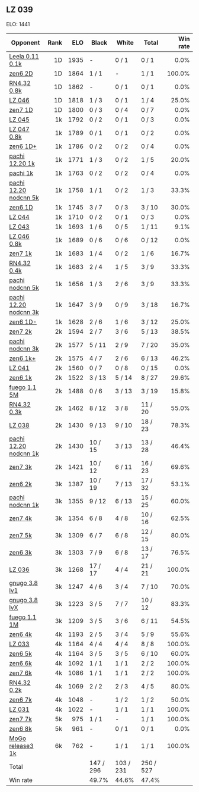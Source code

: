 ## LZ 039 ##

ELO: 1441

Opponent | Rank | ELO | Black | White | Total | Win rate
---------|-----:|----:|-------|-------|-------|-------:
[Leela 0.11 0.1k](Leela%200.11%200.1k.md) | 1D | 1935 | - | 0 / 1 | 0 / 1 | 0.0%
[zen6 2D](zen6%202D.md) | 1D | 1864 | 1 / 1 | - | 1 / 1 | 100.0%
[RN4.32 0.8k](RN4.32%200.8k.md) | 1D | 1862 | - | 0 / 1 | 0 / 1 | 0.0%
[LZ 046](LZ%20046.md) | 1D | 1818 | 1 / 3 | 0 / 1 | 1 / 4 | 25.0%
[zen7 1D](zen7%201D.md) | 1D | 1800 | 0 / 3 | 0 / 4 | 0 / 7 | 0.0%
[LZ 045](LZ%20045.md) | 1k | 1792 | 0 / 2 | 0 / 1 | 0 / 3 | 0.0%
[LZ 047 0.8k](LZ%20047%200.8k.md) | 1k | 1789 | 0 / 1 | 0 / 1 | 0 / 2 | 0.0%
[zen6 1D+](zen6%201D+.md) | 1k | 1786 | 0 / 2 | 0 / 2 | 0 / 4 | 0.0%
[pachi 12.20 1k](pachi%2012.20%201k.md) | 1k | 1771 | 1 / 3 | 0 / 2 | 1 / 5 | 20.0%
[pachi 1k](pachi%201k.md) | 1k | 1763 | 0 / 2 | 0 / 2 | 0 / 4 | 0.0%
[pachi 12.20 nodcnn 5k](pachi%2012.20%20nodcnn%205k.md) | 1k | 1758 | 1 / 1 | 0 / 2 | 1 / 3 | 33.3%
[zen6 1D](zen6%201D.md) | 1k | 1745 | 3 / 7 | 0 / 3 | 3 / 10 | 30.0%
[LZ 044](LZ%20044.md) | 1k | 1710 | 0 / 2 | 0 / 1 | 0 / 3 | 0.0%
[LZ 043](LZ%20043.md) | 1k | 1693 | 1 / 6 | 0 / 5 | 1 / 11 | 9.1%
[LZ 046 0.8k](LZ%20046%200.8k.md) | 1k | 1689 | 0 / 6 | 0 / 6 | 0 / 12 | 0.0%
[zen7 1k](zen7%201k.md) | 1k | 1683 | 1 / 4 | 0 / 2 | 1 / 6 | 16.7%
[RN4.32 0.4k](RN4.32%200.4k.md) | 1k | 1683 | 2 / 4 | 1 / 5 | 3 / 9 | 33.3%
[pachi nodcnn 5k](pachi%20nodcnn%205k.md) | 1k | 1656 | 1 / 3 | 2 / 6 | 3 / 9 | 33.3%
[pachi 12.20 nodcnn 3k](pachi%2012.20%20nodcnn%203k.md) | 1k | 1647 | 3 / 9 | 0 / 9 | 3 / 18 | 16.7%
[zen6 1D-](zen6%201D-.md) | 1k | 1628 | 2 / 6 | 1 / 6 | 3 / 12 | 25.0%
[zen7 2k](zen7%202k.md) | 2k | 1594 | 2 / 7 | 3 / 6 | 5 / 13 | 38.5%
[pachi nodcnn 3k](pachi%20nodcnn%203k.md) | 2k | 1577 | 5 / 11 | 2 / 9 | 7 / 20 | 35.0%
[zen6 1k+](zen6%201k+.md) | 2k | 1575 | 4 / 7 | 2 / 6 | 6 / 13 | 46.2%
[LZ 041](LZ%20041.md) | 2k | 1560 | 0 / 7 | 0 / 8 | 0 / 15 | 0.0%
[zen6 1k](zen6%201k.md) | 2k | 1522 | 3 / 13 | 5 / 14 | 8 / 27 | 29.6%
[fuego 1.1 5M](fuego%201.1%205M.md) | 2k | 1488 | 0 / 6 | 3 / 13 | 3 / 19 | 15.8%
[RN4.32 0.3k](RN4.32%200.3k.md) | 2k | 1462 | 8 / 12 | 3 / 8 | 11 / 20 | 55.0%
[LZ 038](LZ%20038.md) | 2k | 1430 | 9 / 13 | 9 / 10 | 18 / 23 | 78.3%
[pachi 12.20 nodcnn 1k](pachi%2012.20%20nodcnn%201k.md) | 2k | 1430 | 10 / 15 | 3 / 13 | 13 / 28 | 46.4%
[zen7 3k](zen7%203k.md) | 2k | 1421 | 10 / 12 | 6 / 11 | 16 / 23 | 69.6%
[zen6 2k](zen6%202k.md) | 3k | 1387 | 10 / 19 | 7 / 13 | 17 / 32 | 53.1%
[pachi nodcnn 1k](pachi%20nodcnn%201k.md) | 3k | 1355 | 9 / 12 | 6 / 13 | 15 / 25 | 60.0%
[zen7 4k](zen7%204k.md) | 3k | 1354 | 6 / 8 | 4 / 8 | 10 / 16 | 62.5%
[zen7 5k](zen7%205k.md) | 3k | 1309 | 6 / 7 | 6 / 8 | 12 / 15 | 80.0%
[zen6 3k](zen6%203k.md) | 3k | 1303 | 7 / 9 | 6 / 8 | 13 / 17 | 76.5%
[LZ 036](LZ%20036.md) | 3k | 1268 | 17 / 17 | 4 / 4 | 21 / 21 | 100.0%
[gnugo 3.8 lv1](gnugo%203.8%20lv1.md) | 3k | 1247 | 4 / 6 | 3 / 4 | 7 / 10 | 70.0%
[gnugo 3.8 lvX](gnugo%203.8%20lvX.md) | 3k | 1223 | 3 / 5 | 7 / 7 | 10 / 12 | 83.3%
[fuego 1.1 1M](fuego%201.1%201M.md) | 3k | 1209 | 3 / 5 | 3 / 6 | 6 / 11 | 54.5%
[zen6 4k](zen6%204k.md) | 4k | 1193 | 2 / 5 | 3 / 4 | 5 / 9 | 55.6%
[LZ 033](LZ%20033.md) | 4k | 1164 | 4 / 4 | 4 / 4 | 8 / 8 | 100.0%
[zen6 5k](zen6%205k.md) | 4k | 1164 | 3 / 5 | 3 / 5 | 6 / 10 | 60.0%
[zen6 6k](zen6%206k.md) | 4k | 1092 | 1 / 1 | 1 / 1 | 2 / 2 | 100.0%
[zen7 6k](zen7%206k.md) | 4k | 1086 | 1 / 1 | 1 / 1 | 2 / 2 | 100.0%
[RN4.32 0.2k](RN4.32%200.2k.md) | 4k | 1069 | 2 / 2 | 2 / 3 | 4 / 5 | 80.0%
[zen6 7k](zen6%207k.md) | 4k | 1048 | - | 1 / 2 | 1 / 2 | 50.0%
[LZ 031](LZ%20031.md) | 4k | 1022 | - | 1 / 1 | 1 / 1 | 100.0%
[zen7 7k](zen7%207k.md) | 5k | 975 | 1 / 1 | - | 1 / 1 | 100.0%
[zen6 8k](zen6%208k.md) | 5k | 961 | - | 0 / 1 | 0 / 1 | 0.0%
[MoGo release3 1k](MoGo%20release3%201k.md) | 6k | 762 | - | 1 / 1 | 1 / 1 | 100.0%
Total | | | 147 / 296 | 103 / 231 | 250 / 527 | 
Win rate| | | 49.7% | 44.6% | 47.4% | 
